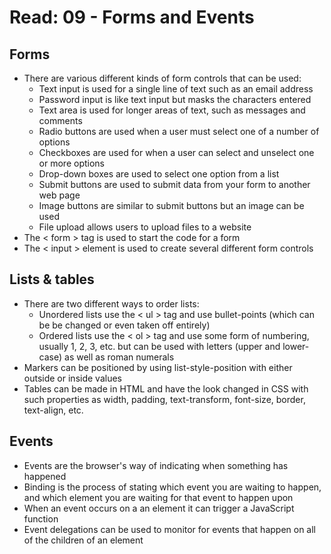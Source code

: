 # Read: 09 - Forms and Events

## Forms
* There are various different kinds of form controls that can be used:
  * Text input is used for a single line of text such as an email address
  * Password input is like text input but masks the characters entered
  * Text area is used for longer areas of text, such as messages and comments
  * Radio buttons are used when a user must select one of a number of options
  * Checkboxes are used for when a user can select and unselect one or more options
  * Drop-down boxes are used to select one option from a list
  * Submit buttons are used to submit data from your form to another web page
  * Image buttons are similar to submit buttons but an image can be used
  * File upload allows users to upload files to a website
* The < form > tag is used to start the code for a form
* The < input > element is used to create several different form controls

## Lists & tables
* There are two different ways to order lists:
  * Unordered lists use the < ul > tag and use bullet-points (which can be be changed or even taken off entirely)
  * Ordered lists use the < ol > tag and use some form of numbering, usually 1, 2, 3, etc. but can be used with letters (upper and lower-case) as well as roman numerals
* Markers can be positioned by using list-style-position with either outside or inside values
* Tables can be made in HTML and have the look changed in CSS with such properties as width, padding, text-transform, font-size, border, text-align, etc.

## Events
* Events are the browser's way of indicating when something has happened
* Binding is the process of stating which event you are waiting to happen, and which element you are waiting for that event to happen upon
* When an event occurs on a an element it can trigger a JavaScript function
* Event delegations can be used to monitor for events that happen on all of the children of an element